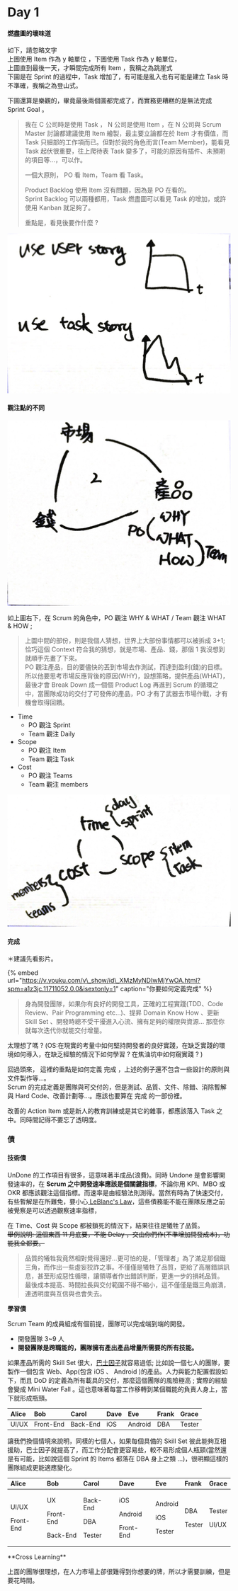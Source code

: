 # Day 1

#### 燃盡圖的壞味道

如下，請忽略文字  
上圖使用 Item 作為 y 軸單位 ，下圖使用 Task 作為 y 軸單位，  
上圖直到最後一天，才瞬間完成所有 Item ，我稱之為跳崖式  
下圖是在 Sprint 的過程中，Task 增加了，有可能是亂入也有可能是建立 Task 時不準確，我稱之為登山式。

下圖還算是樂觀的，畢竟最後兩個圖都完成了，而實務更糟糕的是無法完成 Sprint Goal 。

> 我在 C 公司時是使用 Task ， N 公司是使用 Item ，在 N 公司與 Scrum Master 討論都建議使用 Item 繪製，最主要立論都在於 Item 才有價值，而 Task 只細部的工作項而已。但對於我的角色而言\(Team Member\)，能看見 Task 起伏很重要，往上爬待表 Task 變多了，可能的原因有插件、未預期的項目等…，可以作。  
>   
> 一個大原則， PO 看 Item，Team 看 Task。  
>   
> Product Backlog 使用 Item 沒有問題，因為是 PO 在看的。  
> Sprint Backlog 可以兩種都用，Task 燃盡圖可以看見 Task 的增加，或許使用 Kanban 就足夠了。  
>   
> 重點是，看見後要作什麼 ?

![&#x71C3;&#x76E1;&#x5716;&#x7684;&#x58DE;&#x5473;&#x9053;](../.gitbook/assets/6b161347-8331-4ba7-89d2-61da1dad61b1.jpg)

#### 觀注點的不同

![PO &#x89C0;&#x6CE8; WHY &amp; WHAT / Team &#x89C0;&#x6CE8; WHAT &amp; HOW](../.gitbook/assets/00795f54-2654-4581-94be-27068d4486dd.jpg)

如上圖右下，在 Scrum 的角色中，PO 觀注 WHY & WHAT / Team 觀注 WHAT & HOW ;

> 上圖中間的部份，則是我個人猜想，世界上大部份事情都可以被拆成 3+1; 恰巧這個 Context 符合我的猜想，就是市場、產品、錢，那個 1 我沒想到就順手先畫了下來。  
> PO 觀注產品，目的要儘快的丟到市場去作測試，而達到盈利\(錢\)的目標。所以他要思考市場反應背後的原因\(WHY\)，設想策略，提供產品\(WHAT\)，最後才會 Break Down 成一個個 Product Log 再進到 Scrum 的循環之中，當團隊成功的交付了可發佈的產品，PO 才有了武器去市場作戰，才有機會取得回饋。

* Time
  * PO 觀注 Sprint
  * Team 觀注 Daily
* Scope
  * PO 觀注 Item
  * Team 觀注 Task
* Cost
  * PO 觀注 Teams
  * Team 觀注 members

![&#x5C08;&#x6848;&#x7BA1;&#x7406;&#x7684;&#x4E09;&#x500B;&#x7DAD;&#x5EA6;&#xFF0C;Time&#x3001;Cost &#x8207; Scope](../.gitbook/assets/7d811afe-a4c8-4fb4-bd90-b65fdfe0b6be.jpg)

#### 完成

＊建議先看影片。

{% embed url="https://v.youku.com/v\_show/id\_XMzMyNDIwMjYwOA.html?spm=a1z3jc.11711052.0.0&isextonly=1" caption="你要如何定義完成" %}

> 身為開發團隊，如果你有良好的開發工具，正確的工程實踐\(TDD、Code Review、Pair Programming etc…\)、提昇 Domain Know How 、更新 Skill Set 、開發時總不受干擾進入心流、擁有足夠的權限與資源… 那麼你就每次迭代你就能交付增量。

太理想了嗎 ? \(OS:在現實的考量中如何堅持開發者的良好實踐，在缺乏實踐的環境如何導入，在缺乏經驗的情況下如何學習 ? 在焦油坑中如何窺實踐 ? \) 

回過頭來， 這裡的重點是如何定義 完成 ，上述的例子還不包含一些設計的原則與文件製作等…。  
Scrum 的完成定義是團隊與可交付的，但是測試、品質、文件、除錯、消除暫解與 Hard Code、改善計劃等…。應該也要算在 完成 的一部份裡。

改善的 Action Item 或是新人的教育訓練或是其它的雜事，都應該落入 Task 之中。同時間記得不要忘了透明度。

### 債

#### 技術債

UnDone 的工作項目有很多，這意味著半成品\(浪費\)。同時 Undone 是會影響開發速率的，在 **Scrum 之中開發速率應該是個關鍵指標**，不論你用 KPI、MBO 或 OKR 都應該觀注這個指標。而速率是由經驗法則測得。當然有時為了快速交付，有些暫解是在所難免，要小心[ LeBlanc's Law](https://en.wikipedia.org/wiki/Talk%3AList_of_eponymous_laws#Proposal_to_add_LeBlanc's_law)，這些債務能不能在團隊反應之前被覺察是可以透過觀察速率指標，  
  
在 Time、Cost 與 Scope 都被鎖死的情況下，結果往往是犧牲了品質。  
~~舉例說明: 這個東西 11 月底要，不能 Delay ，交由你們作\(不準增加開發成本\)，功能我全都要。~~

> 品質的犧牲我竟然相對覺得還好…更可怕的是，「管理者」為了滿足那個鐵三角，而作出一些虛妄狡詐之事。不僅僅是犧牲了品質，更給了高層錯誤訊息，甚至形成惡性循環，讓領導者作出錯誤判斷，更進一步的損耗品質。 最後成本提高、時間拉長與交付範圍不得不縮小，這不僅僅是鐵三角崩潰，連透明度與互信與也會失去。

**學習債**  
  
Scrum Team 的成員組成有個前提，團隊可以完成端到端的開發。

* 開發團隊 3~9 人
* **開發團隊是跨職能的，團隊擁有產出產品增量所需要的所有技能。**

如果產品所需的 Skill Set 很大，[巴士因子](https://zh.wikipedia.org/wiki/巴士因子)就容易過低; 比如說一個七人的團隊，要製作一個包含 Web、App\(包含 iOS 、 Android \)的產品。人力與能力配置假設如下，而且 DoD 的定義為所有載具的交付，那麼這個團隊的風險極高 ; 實際的經驗會變成 Mini Water Fall 。這也意味著每當工作移轉到某個職能的負責人身上，當下就形成瓶頸。

| Alice |  Bob | Carol | Dave | Eve | Frank | Grace |
| :--- | :--- | :--- | :--- | :--- | :--- | :--- |
| UI/UX | Front-End | Back-End | iOS | Android | DBA | Tester |

讓我們換個情境來說明，同樣的七個人，如果每個具備的 Skill Set 彼此能夠互相援助，巴士因子就提高了，而工作分配會更容易些，較不易形成個人瓶頸\(當然還是有可能，比如說這個 Sprint 的 Items 都落在 DBA 身上之類 …\)，很明顯這樣的團隊組成更能適應變化。

<table>
  <thead>
    <tr>
      <th style="text-align:left">Alice</th>
      <th style="text-align:left">Bob</th>
      <th style="text-align:left">Carol</th>
      <th style="text-align:left">Dave</th>
      <th style="text-align:left">Eve</th>
      <th style="text-align:left">Frank</th>
      <th style="text-align:left">Grace</th>
    </tr>
  </thead>
  <tbody>
    <tr>
      <td style="text-align:left">
        <p>UI/UX</p>
        <p>Front-End</p>
      </td>
      <td style="text-align:left">
        <p>UX</p>
        <p>Front-End</p>
        <p>Back-End</p>
      </td>
      <td style="text-align:left">
        <p>Back-End</p>
        <p>DBA</p>
        <p>Tester</p>
      </td>
      <td style="text-align:left">
        <p>iOS</p>
        <p>Android</p>
        <p>Front-End</p>
      </td>
      <td style="text-align:left">
        <p>Android</p>
        <p>iOS</p>
        <p>Tester</p>
      </td>
      <td style="text-align:left">
        <p>DBA</p>
        <p>Tester</p>
      </td>
      <td style="text-align:left">
        <p>Tester</p>
        <p>UI/UX</p>
      </td>
    </tr>
  </tbody>
</table>**Cross Learning**

上面的團隊很理想，在人力市場上卻很難得到你想要的牌，所以才需要訓練，但是要花時間。

